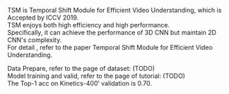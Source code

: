 TSM is Temporal Shift Module for Efficient Video Understanding, which is Accepted by ICCV 2019.  
TSM enjoys both high efficiency and high performance.  
Specifically, it can achieve the performance of 3D CNN but maintain 2D CNN's complexity.  
For detail , refer to the paper Temporal Shift Module for Efficient Video Understanding.  

Data Prepare, refer to the page of dataset: (TODO)  
Model training and valid, refer to the page of tutorial: (TODO)  
The Top-1 acc on Kinetics-400’ validation is 0.70.
